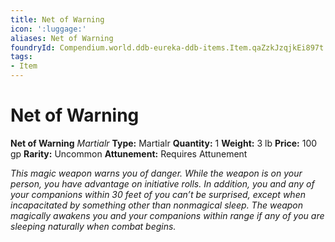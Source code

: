 ```yaml
---
title: Net of Warning
icon: ':luggage:'
aliases: Net of Warning
foundryId: Compendium.world.ddb-eureka-ddb-items.Item.qaZzkJzqjkEi897t
tags:
- Item
---
```


# Net of Warning

**Net of Warning**
_Martialr_
**Type:** Martialr
**Quantity:** 1
**Weight:** 3 lb
**Price:** 100 gp
**Rarity:** Uncommon
**Attunement:** Requires Attunement

*This magic weapon warns you of danger. While the weapon is on your person, you have advantage on initiative rolls. In addition, you and any of your companions within 30 feet of you can’t be surprised, except when incapacitated by something other than nonmagical sleep. The weapon magically awakens you and your companions within range if any of you are sleeping naturally when comb<span class="No-Break">at begins.</span>*